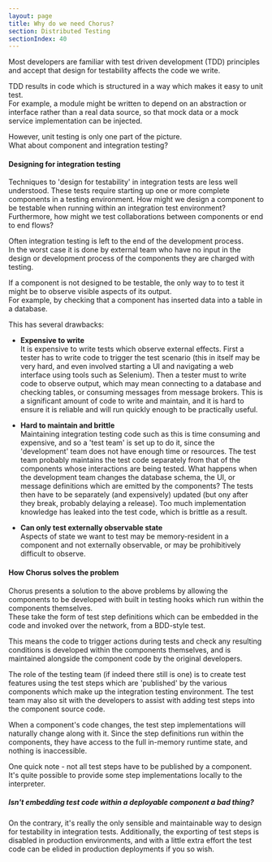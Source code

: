 ```yaml
---
layout: page
title: Why do we need Chorus?
section: Distributed Testing
sectionIndex: 40
---
```


Most developers are familiar with test driven development (TDD) principles and accept that design for testability affects the code we write. 

TDD results in code which is structured in a way which makes it easy to unit test.   
For example, a module might be written to depend on an abstraction or interface rather than a real data source, so that mock data or a mock service implementation can be injected.

However, unit testing is only one part of the picture.  
What about component and integration testing?   

#### Designing for integration testing

Techniques to 'design for testability' in integration tests are less well understood.
These tests require starting up one or more complete components in a testing environment.
How might we design a component to be testable when running within an integration test environment?
Furthermore, how might we test collaborations between components or end to end flows?

Often integration testing is left to the end of the development process.  
In the worst case it is done by external team who have no input in the design or development process of the components they are charged with testing.  

If a component is not designed to be testable, the only way to to test it might be to observe visible aspects of its output.  
For example, by checking that a component has inserted data into a table in a database.

This has several drawbacks:

* **Expensive to write**  
  It is expensive to write tests which observe external effects. First a tester has to write code to trigger the test scenario (this in itself
  may be very hard, and even involved starting a UI and navigating a web interface using tools such as Selenium).
  Then a tester must to write code to observe output, which may mean connecting to a database and checking tables, 
  or consuming messages from message brokers. This is a significant amount of code to write and maintain, and it is hard 
  to ensure it is reliable and will run quickly enough to be practically useful.
  
* **Hard to maintain and brittle**  
  Maintaining integration testing code such as this is time consuming and expensive, and so a 'test team' is set up to do it, since the 
  'development' team does not have enough time or resources. The test team probably maintains the test code separately from that of the 
  components whose interactions are being tested. What happens when the development team changes the database schema, the UI, or message definitions which are emitted by the components?
  The tests then have to be separately (and expensively) updated (but ony after they break, probably delaying a release). 
  Too much implementation knowledge has leaked into the test code, which is brittle as a result. 
  
* **Can only test externally observable state**  
  Aspects of state we want to test may be memory-resident in a component and not externally observable, or may be prohibitively difficult to observe.
  
#### How Chorus solves the problem

Chorus presents a solution to the above problems by allowing the components to be developed with built in testing hooks which run within the components themselves.  
These take the form of test step definitions which can be embedded in the code and invoked over the network, from a BDD-style test.

This means the code to trigger actions during tests and check any resulting conditions is developed within the components themselves, 
and is maintained alongside the component code by the original developers.  

The role of the testing team (if indeed there still is one) is to create test features using the test steps which are 'published' by the various components which make up the integration testing environment.
The test team may also sit with the developers to assist with adding test steps into the component source code.  

When a component's code changes, the test step implementations will naturally change along with it. Since the step definitions run within the 
components, they have access to the full in-memory runtime state, and nothing is inaccessible.

One quick note - not all test steps have to be published by a component.  
It's quite possible to provide some step implementations locally to the interpreter.

##### Isn't embedding test code within a deployable component a bad thing?

On the contrary, it's really the only sensible and maintainable way to design for testability in integration tests. 
Additionally, the exporting of test steps is disabled in production environments, and with a little extra effort the test code can be elided in production deployments if you so wish.












